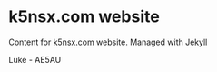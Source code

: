 # k5nsx.com website

Content for [k5nsx.com](https://k5nsx.com) website. Managed with [Jekyll](https://jekyllrb.com/)

Luke - AE5AU
